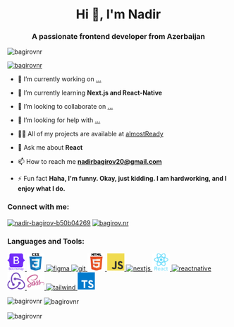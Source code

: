 <h1 align="center">Hi 👋, I'm Nadir</h1>
<h3 align="center">A passionate frontend developer from Azerbaijan</h3>

<p align="left"> <img src="https://komarev.com/ghpvc/?username=bagirovnr&label=Profile%20views&color=0e75b6&style=flat" alt="bagirovnr" /> </p>

<p align="left"> <a href="https://github.com/ryo-ma/github-profile-trophy"><img src="https://github-profile-trophy.vercel.app/?username=bagirovnr" alt="bagirovnr" /></a> </p>

- 🔭 I’m currently working on [...](...)

- 🌱 I’m currently learning **Next.js and React-Native**

- 👯 I’m looking to collaborate on [...](...)

- 🤝 I’m looking for help with [...](...)

- 👨‍💻 All of my projects are available at [almostReady](almostReady)

- 💬 Ask me about **React**

- 📫 How to reach me **nadirbagirov20@gmail.com**

- ⚡ Fun fact **Haha, I'm funny. Okay, just kidding. I am hardworking, and I enjoy what I do.**

<h3 align="left">Connect with me:</h3>
<p align="left">
<a href="https://linkedin.com/in/nadir-bagirov-b50b04269" target="blank"><img align="center" src="https://raw.githubusercontent.com/rahuldkjain/github-profile-readme-generator/master/src/images/icons/Social/linked-in-alt.svg" alt="nadir-bagirov-b50b04269" height="30" width="40" /></a>
<a href="https://instagram.com/bagirov.nr" target="blank"><img align="center" src="https://raw.githubusercontent.com/rahuldkjain/github-profile-readme-generator/master/src/images/icons/Social/instagram.svg" alt="bagirov.nr" height="30" width="40" /></a>
</p>

<h3 align="left">Languages and Tools:</h3>
<p align="left"> <a href="https://getbootstrap.com" target="_blank" rel="noreferrer"> <img src="https://raw.githubusercontent.com/devicons/devicon/master/icons/bootstrap/bootstrap-plain-wordmark.svg" alt="bootstrap" width="40" height="40"/> </a> <a href="https://www.w3schools.com/css/" target="_blank" rel="noreferrer"> <img src="https://raw.githubusercontent.com/devicons/devicon/master/icons/css3/css3-original-wordmark.svg" alt="css3" width="40" height="40"/> </a> <a href="https://www.figma.com/" target="_blank" rel="noreferrer"> <img src="https://www.vectorlogo.zone/logos/figma/figma-icon.svg" alt="figma" width="40" height="40"/> </a> <a href="https://git-scm.com/" target="_blank" rel="noreferrer"> <img src="https://www.vectorlogo.zone/logos/git-scm/git-scm-icon.svg" alt="git" width="40" height="40"/> </a> <a href="https://www.w3.org/html/" target="_blank" rel="noreferrer"> <img src="https://raw.githubusercontent.com/devicons/devicon/master/icons/html5/html5-original-wordmark.svg" alt="html5" width="40" height="40"/> </a> <a href="https://developer.mozilla.org/en-US/docs/Web/JavaScript" target="_blank" rel="noreferrer"> <img src="https://raw.githubusercontent.com/devicons/devicon/master/icons/javascript/javascript-original.svg" alt="javascript" width="40" height="40"/> </a> <a href="https://nextjs.org/" target="_blank" rel="noreferrer"> <img src="https://cdn.worldvectorlogo.com/logos/nextjs-2.svg" alt="nextjs" width="40" height="40"/> </a> <a href="https://reactjs.org/" target="_blank" rel="noreferrer"> <img src="https://raw.githubusercontent.com/devicons/devicon/master/icons/react/react-original-wordmark.svg" alt="react" width="40" height="40"/> </a> <a href="https://reactnative.dev/" target="_blank" rel="noreferrer"> <img src="https://reactnative.dev/img/header_logo.svg" alt="reactnative" width="40" height="40"/> </a> <a href="https://redux.js.org" target="_blank" rel="noreferrer"> <img src="https://raw.githubusercontent.com/devicons/devicon/master/icons/redux/redux-original.svg" alt="redux" width="40" height="40"/> </a> <a href="https://sass-lang.com" target="_blank" rel="noreferrer"> <img src="https://raw.githubusercontent.com/devicons/devicon/master/icons/sass/sass-original.svg" alt="sass" width="40" height="40"/> </a> <a href="https://tailwindcss.com/" target="_blank" rel="noreferrer"> <img src="https://www.vectorlogo.zone/logos/tailwindcss/tailwindcss-icon.svg" alt="tailwind" width="40" height="40"/> </a> <a href="https://www.typescriptlang.org/" target="_blank" rel="noreferrer"> <img src="https://raw.githubusercontent.com/devicons/devicon/master/icons/typescript/typescript-original.svg" alt="typescript" width="40" height="40"/> </a> </p>

<p><img align="left" src="https://github-readme-stats.vercel.app/api/top-langs?username=bagirovnr&show_icons=true&locale=en&layout=compact" alt="bagirovnr" /></p>

<p>&nbsp;<img align="center" src="https://github-readme-stats.vercel.app/api?username=bagirovnr&show_icons=true&locale=en" alt="bagirovnr" /></p>

<p><img align="center" src="https://github-readme-streak-stats.herokuapp.com/?user=bagirovnr&" alt="bagirovnr" /></p>
